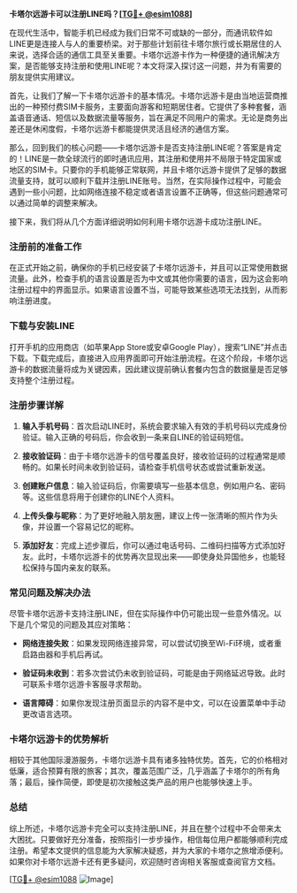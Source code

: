 **卡塔尔远游卡可以注册LINE吗？[[TG💪+ @esim1088](https://t.me/s/esim1088)]**

在现代生活中，智能手机已经成为我们日常不可或缺的一部分，而通讯软件如LINE更是连接人与人的重要桥梁。对于那些计划前往卡塔尔旅行或长期居住的人来说，选择合适的通信工具至关重要。卡塔尔远游卡作为一种便捷的通讯解决方案，是否能够支持注册和使用LINE呢？本文将深入探讨这一问题，并为有需要的朋友提供实用建议。

首先，让我们了解一下卡塔尔远游卡的基本情况。卡塔尔远游卡是由当地运营商推出的一种预付费SIM卡服务，主要面向游客和短期居住者。它提供了多种套餐，涵盖语音通话、短信以及数据流量等服务，旨在满足不同用户的需求。无论是商务出差还是休闲度假，卡塔尔远游卡都能提供灵活且经济的通信方案。

那么，回到我们的核心问题——卡塔尔远游卡是否支持注册LINE呢？答案是肯定的！LINE是一款全球流行的即时通讯应用，其注册和使用并不局限于特定国家或地区的SIM卡。只要你的手机能够正常联网，并且卡塔尔远游卡提供了足够的数据流量支持，就可以顺利下载并注册LINE账号。当然，在实际操作过程中，可能会遇到一些小问题，比如网络连接不稳定或者语言设置不正确等，但这些问题通常可以通过简单的调整来解决。

接下来，我们将从几个方面详细说明如何利用卡塔尔远游卡成功注册LINE。

### 注册前的准备工作

在正式开始之前，确保你的手机已经安装了卡塔尔远游卡，并且可以正常使用数据流量。此外，检查手机的语言设置是否为中文或其他你需要的语言，因为这会影响注册过程中的界面显示。如果语言设置不当，可能导致某些选项无法找到，从而影响注册进度。

### 下载与安装LINE

打开手机的应用商店（如苹果App Store或安卓Google Play），搜索“LINE”并点击下载。下载完成后，直接进入应用界面即可开始注册流程。在这个阶段，卡塔尔远游卡的数据流量将成为关键因素，因此建议提前确认套餐内包含的数据量是否足够支持整个注册过程。

### 注册步骤详解

1. **输入手机号码**：首次启动LINE时，系统会要求输入有效的手机号码以完成身份验证。输入正确的号码后，你会收到一条来自LINE的验证码短信。
   
2. **接收验证码**：由于卡塔尔远游卡的信号覆盖良好，接收验证码的过程通常是顺畅的。如果长时间未收到验证码，请检查手机信号状态或尝试重新发送。

3. **创建账户信息**：输入验证码后，你需要填写一些基本信息，例如用户名、密码等。这些信息将用于创建你的LINE个人资料。

4. **上传头像与昵称**：为了更好地融入朋友圈，建议上传一张清晰的照片作为头像，并设置一个容易记忆的昵称。

5. **添加好友**：完成上述步骤后，你可以通过电话号码、二维码扫描等方式添加好友。此时，卡塔尔远游卡的优势再次显现出来——即使身处异国他乡，也能轻松保持与国内亲友的联系。

### 常见问题及解决办法

尽管卡塔尔远游卡支持注册LINE，但在实际操作中仍可能出现一些意外情况。以下是几个常见的问题及其应对策略：

- **网络连接失败**：如果发现网络连接异常，可以尝试切换至Wi-Fi环境，或者重启路由器和手机后再试。
  
- **验证码未收到**：若多次尝试仍未收到验证码，可能是由于网络延迟导致。此时可联系卡塔尔远游卡客服寻求帮助。

- **语言障碍**：如果你发现注册页面显示的内容不是中文，可以在设置菜单中手动更改语言选项。

### 卡塔尔远游卡的优势解析

相较于其他国际漫游服务，卡塔尔远游卡具有诸多独特优势。首先，它的价格相对低廉，适合预算有限的旅客；其次，覆盖范围广泛，几乎涵盖了卡塔尔的所有角落；最后，操作简便，即使是初次接触这类产品的用户也能够快速上手。

### 总结

综上所述，卡塔尔远游卡完全可以支持注册LINE，并且在整个过程中不会带来太大困扰。只要做好充分准备，按照指引一步步操作，相信每位用户都能够顺利完成注册。希望本文提供的信息能为大家解决疑惑，并为大家的卡塔尔之旅增添便利。如果你对卡塔尔远游卡还有更多疑问，欢迎随时咨询相关客服或查阅官方文档。

[[TG💪+ @esim1088](https://t.me/s/esim1088) ![Image](https://i.postimg.cc/4NQfJmqS/Snipaste-2025-05-13-00-14-12.png)]